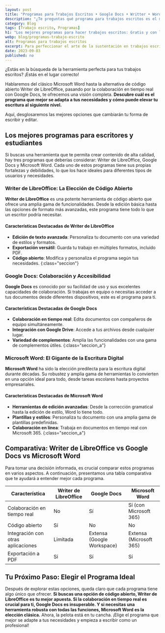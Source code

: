 ```yaml
---
layout: post
title: "Programas para Trabajos Escritos • Google Docs • Writter • Word"
description: "¿Te preguntas qué programa para trabajos escritos es el mejor para ti? Comparamos las mejores opciones. ¡Descúbrelo aquí!"
category: Blog
tags: [Trabajo escrito, Programas]
h1: "Los mejores programas para hacer trabajos escritos: Gratis y con licencia"
webp: blog/programas-trabajo-escrito
alt: Programas para trabajos escritos
excerpt: Para perfeccionar el arte de la sustentación en trabajos escritos, te enseñamos desde la preparación inicial hasta la presentación final.
date: 2023-09-03
published: no
---
```

¿Estás en la búsqueda de la herramienta perfecta para tus trabajos escritos? ¡Estás en el lugar correcto!

Hablaremos del clásico Microsoft Word hasta la alternativa de código abierto Writer de LibreOffice, pasando por la colaboración en tiempo real con Google Docs, te ofrecemos una visión completa. **Descubre cuál es el programa que mejor se adapta a tus necesidades y cómo puede elevar tu escritura al siguiente nivel.**

Aquí, desglosaremos las mejores opciones que cambiarán tu forma de escribir y editar.

## Los mejores programas para escritores y estudiantes

Si buscas una herramienta que te permita crear contenido de alta calidad, hay tres programas que deberías considerar: Writer de LibreOffice, Google Docs y Microsoft Word. Cada uno de estos programas tiene sus propias fortalezas y debilidades, lo que los hace ideales para diferentes tipos de usuarios y necesidades.

### Writer de LibreOffice: La Elección de Código Abierto

**Writer de LibreOffice** es una potente herramienta de código abierto que ofrece una amplia gama de funcionalidades. Desde la edición básica hasta las opciones de formato más avanzadas, este programa tiene todo lo que un escritor podría necesitar.

#### Características Destacadas de Writer de LibreOffice

* **Edición de texto avanzada**: Personaliza tu documento con una variedad de estilos y formatos.
* **Exportación versátil**: Guarda tu trabajo en múltiples formatos, incluido PDF.
* **Código abierto**: Modifica y personaliza el programa según tus necesidades.
{:class="seccion"}

### Google Docs: Colaboración y Accesibilidad

**Google Docs** es conocido por su facilidad de uso y sus excelentes capacidades de colaboración. Si trabajas en equipo o necesitas acceder a tus documentos desde diferentes dispositivos, este es el programa para ti.

#### Características Destacadas de Google Docs

* **Colaboración en tiempo real**: Edita documentos con compañeros de equipo simultáneamente.
* **Integración con Google Drive**: Accede a tus archivos desde cualquier lugar.
* **Variedad de complementos**: Amplía las funcionalidades con una gama de complementos útiles.
{:class="seccion_a"}

### Microsoft Word: El Gigante de la Escritura Digital

**Microsoft Word** ha sido la elección predilecta para la escritura digital durante décadas. Su robustez y amplia gama de herramientas lo convierten en una opción ideal para todo, desde tareas escolares hasta proyectos empresariales.

#### Características Destacadas de Microsoft Word

* **Herramientas de edición avanzadas**: Desde la corrección gramatical hasta la edición de estilo, Word lo tiene todo.
* **Plantillas y estilos**: Personaliza tu documento con una amplia gama de plantillas predefinidas.
* **Colaboración en línea**: Trabaja en documentos en tiempo real con Microsoft 365.
{:class="seccion_a"}

## Comparativa: Writer de LibreOffice vs Google Docs vs Microsoft Word

Para tomar una decisión informada, es crucial comparar estos programas en varios aspectos. A continuación, presentamos una tabla comparativa que te ayudará a entender mejor cada programa.

| Característica | Writer de LibreOffice | Google Docs | Microsoft Word |
|----------------|-----------------------|-------------|----------------|
| Colaboración en tiempo real | No | Sí | Sí (con Microsoft 365) |
| Código abierto | Sí | No | No |
| Integración con otras aplicaciones | Limitada | Extensa (Google Workspace) | Extensa (Microsoft 365) |
| Exportación a PDF | Sí | Sí | Sí |

## Tu Próximo Paso: Elegir el Programa Ideal

Después de explorar estas opciones, queda claro que cada programa tiene algo único que ofrecer. **Si buscas una opción de código abierto, Writer de LibreOffice es tu mejor apuesta. Si la colaboración en tiempo real es crucial para ti, Google Docs es insuperable. Y si necesitas una herramienta robusta con todas las funciones, Microsoft Word es la elección clásica.** Ahora, la pelota está en tu cancha. ¡Elige el programa que mejor se adapte a tus necesidades y empieza a escribir como un profesional!